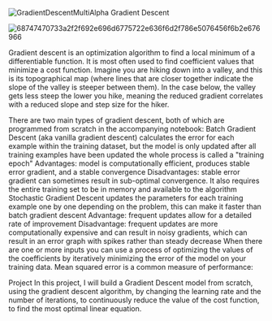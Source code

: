 ![GradientDescentMultiAlpha](https://user-images.githubusercontent.com/119718873/205538650-86a7e698-2463-4019-8ce6-ccbc833bddf5.png)
Gradient Descent

![68747470733a2f2f692e696d6775722e636f6d2f786e5076456f6b2e676966](https://user-images.githubusercontent.com/119718873/205538561-9cf8c940-d581-403c-af20-6f0bfbc515d7.gif)


Gradient descent is an optimization algorithm to find a local minimum of a differentiable function. It is most often used to find coefficient values that minimize a cost function.
Imagine you are hiking down into a valley, and this is its topographical map (where lines that are closer together indicate the slope of the valley is steeper between them). In the case below, the valley gets less steep the lower you hike, meaning the reduced gradient correlates with a reduced slope and step size for the hiker.


There are two main types of gradient descent, both of which are programmed from scratch in the accompanying notebook:
Batch Gradient Descent (aka vanilla gradient descent)
calculates the error for each example within the training dataset, but the model is only updated after all training examples have been updated
the whole process is called a "training epoch"
Advantages: model is computationally efficient, produces stable error gradient, and a stable convergence
Disadvantages: stable error gradient can sometimes result in sub-optimal convergence. It also requires the entire training set to be in memory and available to the algorithm
Stochastic Gradient Descent
updates the parameters for each training example one by one
depending on the problem, this can make it faster than batch gradient descent
Advantage: frequent updates allow for a detailed rate of improvement
Disadvantage: frequent updates are more computationally expensive and can result in noisy gradients, which can result in an error graph with spikes rather than steady decrease
When there are one or more inputs you can use a process of optimizing the values of the coefficients by iteratively minimizing the error of the model on your training data.
Mean squared error is a common measure of performance:


Project
In this project, I will build a Gradient Descent model from scratch, using the gradient descent algorithm, by changing the learning rate and the number of iterations, to continuously reduce the value of the cost function, to find the most optimal linear equation.
